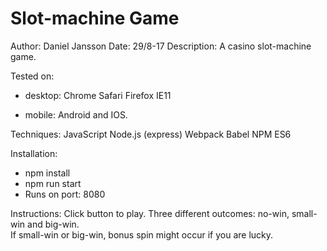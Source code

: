 # Slot-machine Game

Author: Daniel Jansson
Date: 29/8-17
Description: A casino slot-machine game.

Tested on:
  - desktop:
    Chrome
    Safari
    Firefox
    IE11

  - mobile:
    Android and IOS.

Techniques:
    JavaScript
    Node.js (express)
    Webpack
    Babel
    NPM
    ES6

Installation:
 - npm install
 - npm run start
 - Runs on port: 8080

Instructions:
  Click button to play. Three different outcomes: no-win, small-win and big-win.  
  If small-win or big-win, bonus spin might occur if you are lucky.
